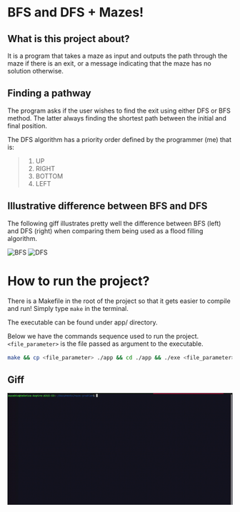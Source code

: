 # BFS and DFS + Mazes!

## What is this project about?

It is a program that takes a maze as input and outputs the path through the maze if there is an exit, or a message indicating that the maze has no solution otherwise.

## Finding a pathway

The program asks if the user wishes to find the exit using either DFS or BFS method. The latter always finding the shortest path between the initial and final position.

The DFS algorithm has a priority order defined by the programmer (me) that is:

> 1. UP
> 2. RIGHT
> 3. BOTTOM
> 4. LEFT

## Illustrative difference between BFS and DFS

The following giff illustrates pretty well the difference between BFS (left) and DFS (right) when comparing them being used as a flood filling algorithm.


![BFS](https://upload.wikimedia.org/wikipedia/commons/b/b6/Wfm_floodfill_animation_queue.gif)
![DFS](https://upload.wikimedia.org/wikipedia/commons/5/5e/Wfm_floodfill_animation_stack.gif)

# How to run the project?

There is a Makefile in the root of the project so that it gets easier to compile and run!
Simply type ``make`` in the terminal.

The executable can be found under app/ directory.

Below we have the commands sequence used to run the project. ``<file_parameter>`` is the file passed as argument to the executable.

```bash
make && cp <file_parameter> ./app && cd ./app && ./exe <file_parameter>
```

## Giff

![Demo on how to compile and execute the project](assets/use-case.gif)
